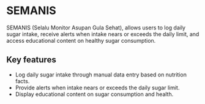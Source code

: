 # SEMANIS
SEMANIS (Selalu Monitor Asupan Gula Sehat), allows users to log daily sugar intake, receive alerts when intake nears or exceeds the daily limit, and access educational content on healthy sugar consumption.

## Key features
- Log daily sugar intake through manual data entry based on nutrition facts.
- Provide alerts when intake nears or exceeds the daily sugar limit.
- Display educational content on sugar consumption and health.
